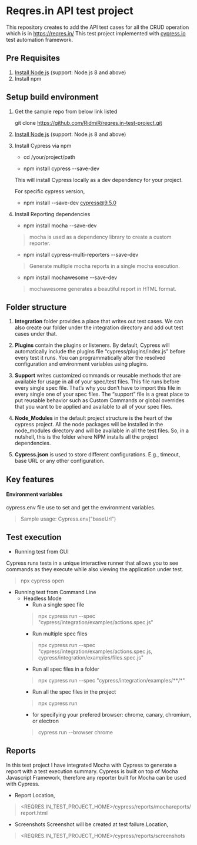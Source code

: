 # Reqres.in API test project

This repository creates to add the API test cases for all the CRUD operation which is in https://reqres.in/ 
This test project implemented with [cypress.io](https://www.cypress.io) test automation framework. 
 
## Pre Requisites

1. [Install Node js](https://nodejs.org/en/download/) (support: Node.js 8 and above)
2. Install npm 

## Setup build environment

1. Get the sample repo from below link listed

    git clone https://github.com/RidmiR/reqres.in-test-project.git

2. [Install Node js](https://nodejs.org/en/download/) (support: Node.js 8 and above)

3. Install Cypress via npm

    * cd /your/project/path

    * npm install cypress --save-dev
    
   This will install Cypress locally as a dev dependency for your project.

   For specific cypress version,

    * npm install --save-dev cypress@9.5.0

4. Install Reporting dependencies

   * npm install mocha --save-dev

   > mocha is used as a dependency library to create a custom reporter.
   
   * npm install cypress-multi-reporters --save-dev

   >Generate multiple mocha reports in a single mocha execution.
   
   * npm install mochawesome --save-dev
   >mochawesome generates a beautiful report in HTML format.

## Folder structure

1. **Integration** folder provides a place that writes out test cases. We can also create our folder under the integration directory and add out test cases under that.

3. **Plugins** contain the plugins or listeners. By default, Cypress will automatically include the plugins file
 “cypress/plugins/index.js” before every test it runs. You can programmatically alter the resolved configuration and environment variables using plugins.

4. **Support** writes customized commands or reusable methods that are available for usage in all of your spec/test
 files. This file runs before every single spec file. That’s why you don’t have to import this file in every single one of your spec files.  The “support” file is a great place to put reusable behavior such as Custom Commands or global overrides that you want to be applied and available to all of your spec files.

5. **Node_Modules** in the default project structure is the heart of the cypress project. All the node packages will be
 installed in the node_modules directory and will be available in all the test files. So, in a nutshell, this is the folder where NPM installs all the project dependencies.

6. **Cypress.json** is used to store different configurations. E.g., timeout, base URL or any other configuration. 

## Key features

#### Environment variables
cypress.env file use to set and get the environment variables.

> Sample usage: Cypress.env("baseUrl")

## Test execution

* Running test from GUI

Cypress runs tests in a unique interactive runner that allows you to see commands as they execute while also viewing the application under test.
> npx cypress open

* Running test from Command Line
    * Headless Mode
        * Run a single spec file
        > npx cypress run --spec "cypress/integration/examples/actions.spec.js"
        * Run multiple spec files
        > npx cypress run --spec "cypress/integration/examples/actions.spec.js, cypress/integration/examples/files.spec.js"
        * Run all spec files in a folder
        > npx cypress run --spec    "cypress/integration/examples/**/*"
        * Run all the spec files in the project
        > npx cypress run
        * for specifying your prefered browser: chrome, canary, chromium, or electron
        > cypress run --browser chrome

## Reports
In this test project I have integrated Mocha with Cypress to generate a report with a test execution summary.
Cypress is built on top of Mocha Javascript Framework, therefore any reporter built for Mocha can be used with Cypress.
* Report
Location,
> <REQRES.IN_TEST_PROJECT_HOME>/cypress/reports/mochareports/report.html

* Screenshots
Screenshot will be created at test failure.Location,
> <REQRES.IN_TEST_PROJECT_HOME>/cypress/reports/screenshots
